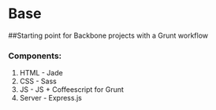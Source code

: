 # Base

##Starting point for Backbone projects with a Grunt workflow

### Components:
1. HTML - Jade
2. CSS - Sass
3. JS - JS + Coffeescript for Grunt
4. Server - Express.js